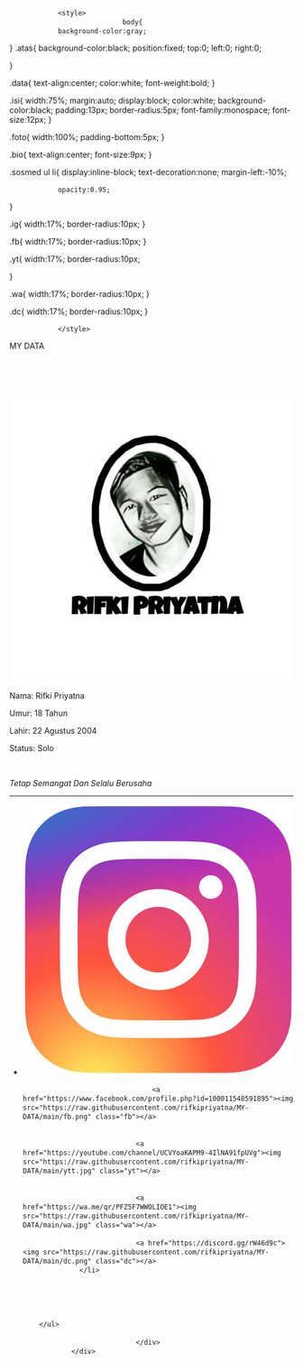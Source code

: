 
<html lang="in">
<head>
				<title>Data Rifki</title>
				
				<style>
								body{
				background-color:gray;
}
.atas{
				background-color:black;
				position:fixed;
				top:0;
				left:0;
				right:0;
				
}

.data{
				text-align:center;
				color:white;
				font-weight:bold;
}

.isi{
				width:75%;
				margin:auto;
				display:block;
				color:white;
				background-color:black;
				padding:13px;
				border-radius:5px;
				font-family:monospace;
				font-size:12px;
}

.foto{
				width:100%;
				padding-bottom:5px;
}

.bio{
				text-align:center;
				font-size:9px;
}

.sosmed ul li{
				display:inline-block;
				text-decoration:none;
				margin-left:-10%;
				
				opacity:0.95;
}

.ig{
				width:17%;
				border-radius:10px;
}

.fb{
				width:17%;
				border-radius:10px;
}

.yt{
				width:17%;
				border-radius:10px;
				
}

.wa{
				width:17%;
				border-radius:10px;
}

.dc{
				width:17%;
				border-radius:10px;
}


				</style>
</head>
<body>
				<div class="atas">
								<p class="data">MY DATA</p> <br>			
				</div>
				<br><br><br>
				<div class="isi">
								<img src="https://raw.githubusercontent.com/rifkipriyatna/MY-DATA/main/ikiii.jpg" class="foto">
								<p class="nama">Nama: Rifki Priyatna</p>
								<p class="umur">Umur: 18 Tahun</p>
								<p class="lahir">Lahir: 22 Agustus 2004</p>
								<p class="status">Status: Solo</p>
								<br>
								<p class="bio"><em>Tetap Semangat Dan Selalu Berusaha</em></p>
								<hr>
								<div class="sosmed">
		<ul>
					<li><a href="https://www.instagram.com/invites/contact/?i=fb9d86v7vdi8&utm_content=3f70xoh"><img src="https://raw.githubusercontent.com/rifkipriyatna/MY-DATA/main/ig.jpeg" class="ig"></a>
					
									<a href="https://www.facebook.com/profile.php?id=100011548591895"><img src="https://raw.githubusercontent.com/rifkipriyatna/MY-DATA/main/fb.png" class="fb"></a>
							
				  
				  				<a href="https://youtube.com/channel/UCVYoaKAPM9-4IlNA91fpUVg"><img src="https://raw.githubusercontent.com/rifkipriyatna/MY-DATA/main/ytt.jpg" class="yt"></a>
				  				
				  
				  				<a href="https://wa.me/qr/PFZ5F7WWOLIOE1"><img src="https://raw.githubusercontent.com/rifkipriyatna/MY-DATA/main/wa.jpg" class="wa"></a>
				  				
				  				<a href="https://discord.gg/rW46d9c"><img src="https://raw.githubusercontent.com/rifkipriyatna/MY-DATA/main/dc.png" class="dc"></a>
				  </li>			
																
																
																
																
																
		</ul>
												
								</div>
				</div>
</body>
</html>
